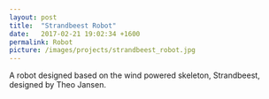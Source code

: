 ```yaml
---
layout: post
title:  "Strandbeest Robot"
date:   2017-02-21 19:02:34 +1600
permalink: Robot
picture: /images/projects/strandbeest_robot.jpg
---
```


A robot designed based on the wind powered skeleton, Strandbeest, designed by Theo Jansen.
